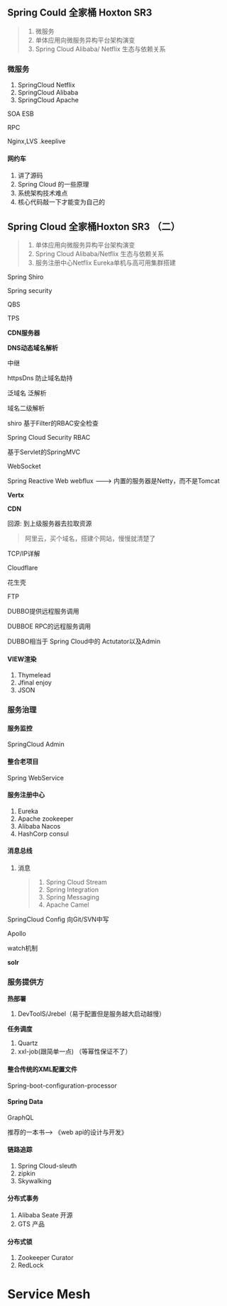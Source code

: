  

## Spring Could 全家桶 Hoxton SR3

> 1. 微服务
> 2. 单体应用向微服务异构平台架构演变
> 3. Spring Cloud Alibaba/ Netflix 生态与依赖关系

### 微服务

1. SpringCloud Netflix
2. SpringCloud Alibaba
3. SpringCloud Apache





SOA ESB

RPC





Nginx,LVS .keeplive



#### 网约车

1. 讲了源码
2. Spring Cloud  的一些原理
3. 系统架构技术难点
4. 核心代码敲一下才能变为自己的





## Spring Cloud 全家桶Hoxton SR3 （二）

> 1. 单体应用向微服务异构平台架构演变
> 2. Spring Cloud Alibaba/Netflix 生态与依赖关系
> 3. 服务注册中心Netflix Eureka单机与高可用集群搭建

 

Spring Shiro

Spring security

QBS

TPS

**CDN服务器**

**DNS动态域名解析**

 中继

httpsDns 防止域名劫持

泛域名      泛解析

域名二级解析

shiro         基于Filter的RBAC安全检查

Spring Cloud Security RBAC



 基于Servlet的SpringMVC

WebSocket

Spring Reactive  Web webflux  --->  内置的服务器是Netty，而不是Tomcat

**Vertx**

**CDN**

回源:  到上级服务器去拉取资源

> 阿里云，买个域名，搭建个网站，慢慢就清楚了

TCP/IP详解

Cloudflare

花生壳

FTP

DUBBO提供远程服务调用

DUBBOE RPC的远程服务调用

DUBBO相当于 Spring Cloud中的 Actutator以及Admin



#### VIEW渲染

1. Thymelead 
2. Jfinal enjoy
3. JSON



### 服务治理

####  服务监控

SpringCloud Admin 

#### 整合老项目

Spring WebService

#### 服务注册中心

1. Eureka
2. Apache zookeeper
3. Alibaba Nacos
4. HashCorp consul

#### 消息总线

1. 消息

   > 1. Spring Cloud Stream
   > 2. Spring Integration
   > 3. Spring Messaging
   > 4. Apache Camel

SpringCloud Config  向Git/SVN中写

Apollo   

watch机制

**solr**

### 服务提供方

**热部署**

1. DevToolS/Jrebel（易于配置但是服务越大启动越慢）

**任务调度**

1. Quartz
2. xxl-job(跟简单一点)  （等幂性保证不了）

#### 整合传统的XML配置文件

Spring-boot-configuration-processor

#### Spring Data



GraphQL

推荐的一本书--> 《web api的设计与开发》





#### 链路追踪

1. Spring Cloud-sleuth
2. zipkin
3. Skywalking

#### 分布式事务

1. Alibaba Seate 开源
2. GTS 产品

#### 分布式锁

1. Zookeeper Curator
2. RedLock







# Service Mesh













